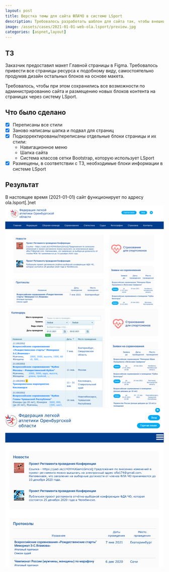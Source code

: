 ```yaml
---
layout: post
title: Верстка темы для сайта ФЛАЧО в системе LSport
description: Требовалось разработать шаблон для сайта так, чтобы внешний вид соответствовал макету.
image: /assets/cases/2021-01-01-web-ola.lsport/preview.jpg 
categories: [aspnet,layout]
---
```

## ТЗ
Заказчик предоставил макет Главной страницы в Figma. Требовалось привести все страницы ресурса к подобному виду, самостоятельно продумав дизайн остальных блоков на основе макета.

Требовалось, чтобы при этом сохранились все возможности по администрированию сайта и размещению новых блоков контента на страницах через систему LSport.

## Что было сделано
  * [x] Переписаны все стили
  * [x] Заново написаны шапка и подвал для страниц
  * [x] Подкорректированы/переписаны отдельные блоки страницы и их стили:
    * Навигационное меню
    * Шапка сайта
    * Система классов сетки Bootstrap, которую использует LSport
  * [x] Размещены, в соответствии с ТЗ, необходимые блоки информации в системе LSport
  
## Результат
В настоящее время (2021-01-01) сайт функционирует по адресу ola.lsport[.]net
![Главная main page](/assets/cases/2021-01-01-web-ola.lsport/preview.jpg)
![Страница сайта](/assets/cases/2021-01-01-web-ola.lsport/img1.jpg)
![Адаптивная верстка mobile](/assets/cases/2021-01-01-web-ola.lsport/img2.jpg)